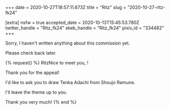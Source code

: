 +++
date = 2020-10-27T18:57:11.673Z
title = "Ritz"
slug = "2020-10-27-ritz-fk24"

[extra]
nsfw = true
accepted_date = 2020-10-13T15:45:53.780Z
twitter_handle = "Ritz_fk24"
skeb_handle = "Ritz_fk24"
pixiv_id = "334482"
+++

Sorry, I haven't written anything about this commission yet.

Please check back later.

{% request() %}
RitzNice to meet you, <TODO>!

Thank you for the appeal!

I'd like to ask you to draw Tenka Adachi from Shoujo Ramune.

I'll leave the theme up to you.

Thank you very much!
{% end %}
